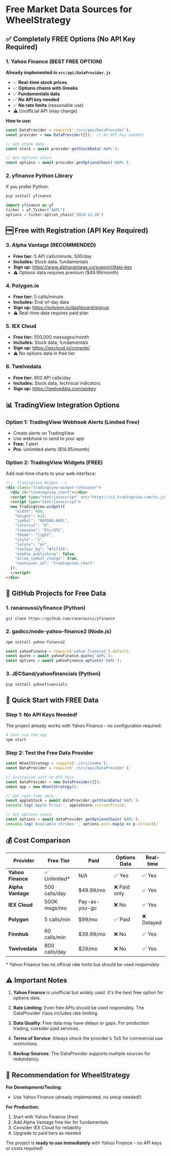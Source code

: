 # Free Market Data Sources for WheelStrategy

## ✅ Completely FREE Options (No API Key Required)

### 1. Yahoo Finance (BEST FREE OPTION)
**Already implemented in `src/api/DataProvider.js`**
- ✅ **Real-time stock prices**
- ✅ **Options chains with Greeks**
- ✅ **Fundamentals data**
- ✅ **No API key needed**
- ✅ **No rate limits** (reasonable use)
- ⚠️ Unofficial API (may change)

**How to use:**
```javascript
const DataProvider = require('./src/api/DataProvider');
const provider = new DataProvider({});  // No API key needed!

// Get stock data
const stock = await provider.getStockData('AAPL');

// Get options chain
const options = await provider.getOptionsChain('AAPL');
```

### 2. yfinance Python Library
If you prefer Python:
```bash
pip install yfinance
```
```python
import yfinance as yf
ticker = yf.Ticker("AAPL")
options = ticker.option_chain('2024-12-20')
```

## 🆓 Free with Registration (API Key Required)

### 3. Alpha Vantage (RECOMMENDED)
- **Free tier:** 5 API calls/minute, 500/day
- **Includes:** Stock data, fundamentals
- **Sign up:** https://www.alphavantage.co/support/#api-key
- ⚠️ Options data requires premium ($49.99/month)

### 4. Polygon.io
- **Free tier:** 5 calls/minute
- **Includes:** End-of-day data
- **Sign up:** https://polygon.io/dashboard/signup
- ⚠️ Real-time data requires paid plan

### 5. IEX Cloud
- **Free tier:** 500,000 messages/month
- **Includes:** Stock data, fundamentals
- **Sign up:** https://iexcloud.io/console/
- ⚠️ No options data in free tier

### 6. Twelvedata
- **Free tier:** 800 API calls/day
- **Includes:** Stock data, technical indicators
- **Sign up:** https://twelvedata.com/apikey

## 📊 TradingView Integration Options

### Option 1: TradingView Webhook Alerts (Limited Free)
- Create alerts on TradingView
- Use webhook to send to your app
- **Free:** 1 alert
- **Pro:** Unlimited alerts ($14.95/month)

### Option 2: TradingView Widgets (FREE)
Add real-time charts to your web interface:
```html
<!-- TradingView Widget -->
<div class="tradingview-widget-container">
  <div id="tradingview_chart"></div>
  <script type="text/javascript" src="https://s3.tradingview.com/tv.js"></script>
  <script type="text/javascript">
  new TradingView.widget({
    "width": 980,
    "height": 610,
    "symbol": "NASDAQ:AAPL",
    "interval": "D",
    "timezone": "Etc/UTC",
    "theme": "light",
    "style": "1",
    "locale": "en",
    "toolbar_bg": "#f1f3f6",
    "enable_publishing": false,
    "allow_symbol_change": true,
    "container_id": "tradingview_chart"
  });
  </script>
</div>
```

## 🔧 GitHub Projects for Free Data

### 1. ranaroussi/yfinance (Python)
```bash
git clone https://github.com/ranaroussi/yfinance
```

### 2. gadicc/node-yahoo-finance2 (Node.js)
```bash
npm install yahoo-finance2
```
```javascript
const yahooFinance = require('yahoo-finance2').default;
const quote = await yahooFinance.quote('AAPL');
const options = await yahooFinance.options('AAPL');
```

### 3. JECSand/yahoofinancials (Python)
```bash
pip install yahoofinancials
```

## 🚀 Quick Start with FREE Data

### Step 1: No API Keys Needed!
The project already works with Yahoo Finance - no configuration required:

```bash
# Just run the app
npm start
```

### Step 2: Test the Free Data Provider
```javascript
const WheelStrategy = require('./src/index');
const DataProvider = require('./src/api/DataProvider');

// Initialize with no API keys
const dataProvider = new DataProvider({});
const app = new WheelStrategy();

// Get real-time data
const appleStock = await dataProvider.getStockData('AAPL');
console.log('Apple Price:', appleStock.currentPrice);

// Get options chain
const options = await dataProvider.getOptionsChain('AAPL');
console.log('Available strikes:', options.puts.map(p => p.strike));
```

## 💰 Cost Comparison

| Provider | Free Tier | Paid | Options Data | Real-time |
|----------|-----------|------|--------------|-----------|
| **Yahoo Finance** | ✅ Unlimited* | N/A | ✅ Yes | ✅ Yes |
| **Alpha Vantage** | 500 calls/day | $49.99/mo | ❌ Paid only | ✅ Yes |
| **IEX Cloud** | 500K msgs/mo | Pay-as-you-go | ❌ No | ✅ Yes |
| **Polygon** | 5 calls/min | $99/mo | ✅ Paid | ❌ Delayed |
| **Finnhub** | 60 calls/min | $39.99/mo | ❌ No | ✅ Yes |
| **Twelvedata** | 800 calls/day | $29/mo | ❌ No | ✅ Yes |

\* Yahoo Finance has no official rate limits but should be used responsibly

## ⚠️ Important Notes

1. **Yahoo Finance** is unofficial but widely used. It's the best free option for options data.

2. **Rate Limiting**: Even free APIs should be used responsibly. The DataProvider class includes rate limiting.

3. **Data Quality**: Free data may have delays or gaps. For production trading, consider paid services.

4. **Terms of Service**: Always check the provider's ToS for commercial use restrictions.

5. **Backup Sources**: The DataProvider supports multiple sources for redundancy.

## 🎯 Recommendation for WheelStrategy

**For Development/Testing:**
- Use Yahoo Finance (already implemented, no setup needed!)

**For Production:**
1. Start with Yahoo Finance (free)
2. Add Alpha Vantage free tier for fundamentals
3. Consider IEX Cloud for reliability
4. Upgrade to paid tiers as needed

The project is **ready to use immediately** with Yahoo Finance - no API keys or costs required!